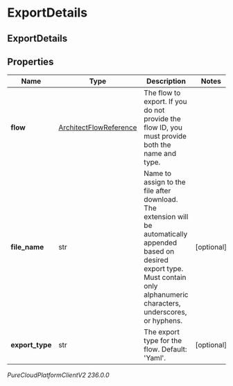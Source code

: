# ExportDetails

## ExportDetails

## Properties

|Name | Type | Description | Notes|
|------------ | ------------- | ------------- | -------------|
| **flow** | [ArchitectFlowReference](ArchitectFlowReference) | The flow to export. If you do not provide the flow ID, you must provide both the name and type. | |
| **file_name** | str | Name to assign to the file after download. The extension will be automatically appended based on desired export type. Must contain only alphanumeric characters, underscores, or hyphens. | [optional] |
| **export_type** | str | The export type for the flow. Default: &#39;Yaml&#39;. | [optional] |



_PureCloudPlatformClientV2 236.0.0_
